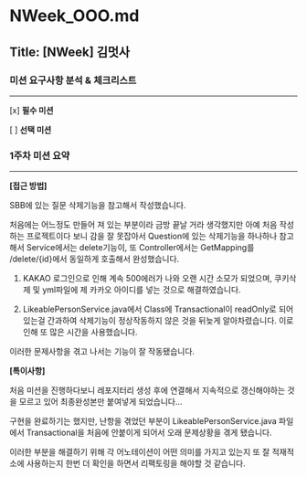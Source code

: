 # NWeek_OOO.md

## Title: [NWeek] 김멋사

### 미션 요구사항 분석 & 체크리스트

---

 [x] **필수 미션**

 [ ] **선택 미션**




### 1주차 미션 요약

---
**[접근 방법]**

SBB에 있는 질문 삭제기능을 참고해서 작성했습니다.

처음에는 어느정도 만들어 져 있는 부분이라 금방 끝날 거라 생각했지만 
아예 처음 작성하는 프로젝트이다 보니 감을 잘 못잡아서 Question에 있는 삭제기능을 하나하나
참고해서 Service에서는 delete기능이, 또 Controller에서는 GetMapping를
/delete/{id}에서 동일하게 호출해서 완성했습니다.

1.  KAKAO 로그인으로 인해 계속 500에러가 나와 오랜 시간 소모가 되었으며,
쿠키삭제 및 yml파일에 제 카카오 아이디를 넣는 것으로 해결하였습니다.

1. LikeablePersonService.java에서 Class에 Transactional이 readOnly로 되어있는걸
간과하여 삭제기능이 정상작동하지 않은 것을 뒤늦게 알아차렸습니다. 이로 인해 또 많은 시간을
사용했습니다.

이러한 문제사항을 겪고 나서는 기능이 잘 작동됐습니다.


**[특이사항]**

처음 미션을 진행하다보니 레포지터리 생성 후에 연결해서 지속적으로 갱신해야하는 것을
모르고 있어 최종완성본만 붙여넣게 되었습니다...

구현을 완료하기는 했지만, 난항을 겪었던 부분이 LikeablePersonService.java 파일에서
Transactional을 처음에 안붙이게 되어서 오래 문제상황을 겪게 됐습니다.

이러한 부분을 해결하기 위해 각 어노테이션이 어떤 의미를 가지고 있는지
 또 잘 적재적소에 사용하는지 한번 더 확인을 하면서 리팩토링을 해야할 것 같습니다.
